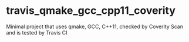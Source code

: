 # travis_qmake_gcc_cpp11_coverity
Minimal project that uses qmake, GCC, C++11, checked by Coverity Scan and is tested by Travis CI
